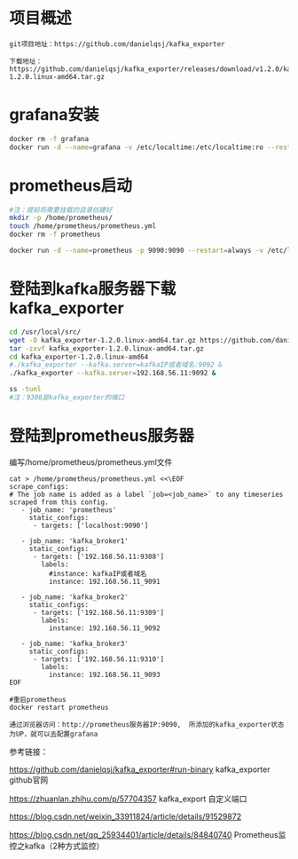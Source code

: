 # 项目概述
```
git项目地址：https://github.com/danielqsj/kafka_exporter

下载地址： https://github.com/danielqsj/kafka_exporter/releases/download/v1.2.0/kafka_exporter-1.2.0.linux-amd64.tar.gz

```

# grafana安装

```bash
docker rm -f grafana
docker run -d --name=grafana -v /etc/localtime:/etc/localtime:ro --restart=always -p 3000:3000 grafana/grafana
```

# prometheus启动

```bash
#注：提前将需要挂载的目录创建好
mkdir -p /home/prometheus/
touch /home/prometheus/prometheus.yml
docker rm -f prometheus

docker run -d --name=prometheus -p 9090:9090 --restart=always -v /etc/localtime:/etc/localtime:ro  -v /home/prometheus/prometheus.yml:/etc/prometheus/prometheus.yml  prom/prometheus
```

# 登陆到kafka服务器下载kafka_exporter

```bash
cd /usr/local/src/
wget -O kafka_exporter-1.2.0.linux-amd64.tar.gz https://github.com/danielqsj/kafka_exporter/releases/download/v1.2.0/kafka_exporter-1.2.0.linux-amd64.tar.gz
tar -zxvf kafka_exporter-1.2.0.linux-amd64.tar.gz
cd kafka_exporter-1.2.0.linux-amd64
#./kafka_exporter --kafka.server=kafkaIP或者域名:9092 &
./kafka_exporter --kafka.server=192.168.56.11:9092 &

ss -tunl
#注：9308是kafka_exporter的端口
```

# 登陆到prometheus服务器

编写/home/prometheus/prometheus.yml文件

```
cat > /home/prometheus/prometheus.yml <<\EOF
scrape_configs:
# The job name is added as a label `job=<job_name>` to any timeseries scraped from this config.
   - job_name: 'prometheus'
     static_configs:
      - targets: ['localhost:9090']

   - job_name: 'kafka_broker1'
     static_configs:
      - targets: ['192.168.56.11:9308']
        labels:
          #instance: kafkaIP或者域名
          instance: 192.168.56.11_9091

   - job_name: 'kafka_broker2'
     static_configs:
      - targets: ['192.168.56.11:9309']
        labels:
          instance: 192.168.56.11_9092

   - job_name: 'kafka_broker3'
     static_configs:
      - targets: ['192.168.56.11:9310']
        labels:
          instance: 192.168.56.11_9093
EOF

#重启prometheus
docker restart prometheus
```

`通过浏览器访问：http://prometheus服务器IP:9090,  所添加的kafka_exporter状态为UP，就可以去配置grafana`


参考链接：

https://github.com/danielqsj/kafka_exporter#run-binary   kafka_exporter github官网

https://zhuanlan.zhihu.com/p/57704357   kafka_export 自定义端口

https://blog.csdn.net/weixin_33911824/article/details/91529872

https://blog.csdn.net/qq_25934401/article/details/84840740   Prometheus监控之kafka（2种方式监控）


